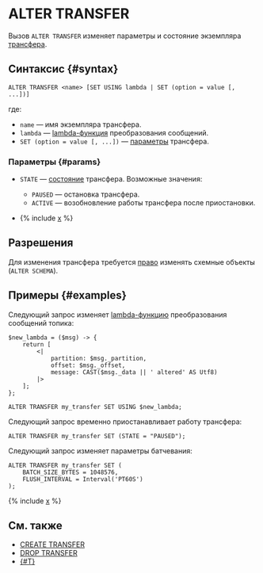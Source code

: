 # ALTER TRANSFER

Вызов `ALTER TRANSFER` изменяет параметры и состояние экземпляра [трансфера](../../../concepts/transfer.md).

## Синтаксис {#syntax}

```yql
ALTER TRANSFER <name> [SET USING lambda | SET (option = value [, ...])]
```

где:

* `name` — имя экземпляра трансфера.
* `lambda` — [lambda-функция](#lambda) преобразования сообщений. <!-- markdownlint-disable-line MD051 -->
* `SET (option = value [, ...])` — [параметры](#params) трансфера.

### Параметры {#params}

* `STATE` — [состояние](../../../concepts/transfer.md#pause-and-resume) трансфера. Возможные значения:

  * `PAUSED` — остановка трансфера.
  * `ACTIVE` — возобновление работы трансфера после приостановки.

* {% include [x](../_includes/transfer_flush.md) %}

## Разрешения

Для изменения трансфера требуется [право](grant.md#permissions-list) изменять схемные объекты (`ALTER SCHEMA`).

## Примеры {#examples}

Следующий запрос изменяет [lambda-функцию](expressions.md#lambda) преобразования сообщений топика:

```yql
$new_lambda = ($msg) -> {
    return [
        <|
            partition: $msg._partition,
            offset: $msg._offset,
            message: CAST($msg._data || ' altered' AS Utf8)
        |>
    ];
};

ALTER TRANSFER my_transfer SET USING $new_lambda;
```

Следующий запрос временно приостанавливает работу трансфера:

```yql
ALTER TRANSFER my_transfer SET (STATE = "PAUSED");
```

Следующий запрос изменяет параметры батчевания:

```yql
ALTER TRANSFER my_transfer SET (
    BATCH_SIZE_BYTES = 1048576,
    FLUSH_INTERVAL = Interval('PT60S')
);
```

{% include [x](../_includes/transfer_lambda.md) %}

## См. также

* [CREATE TRANSFER](create-transfer.md)
* [DROP TRANSFER](drop-transfer.md)
* [{#T}](../../../concepts/transfer.md)
